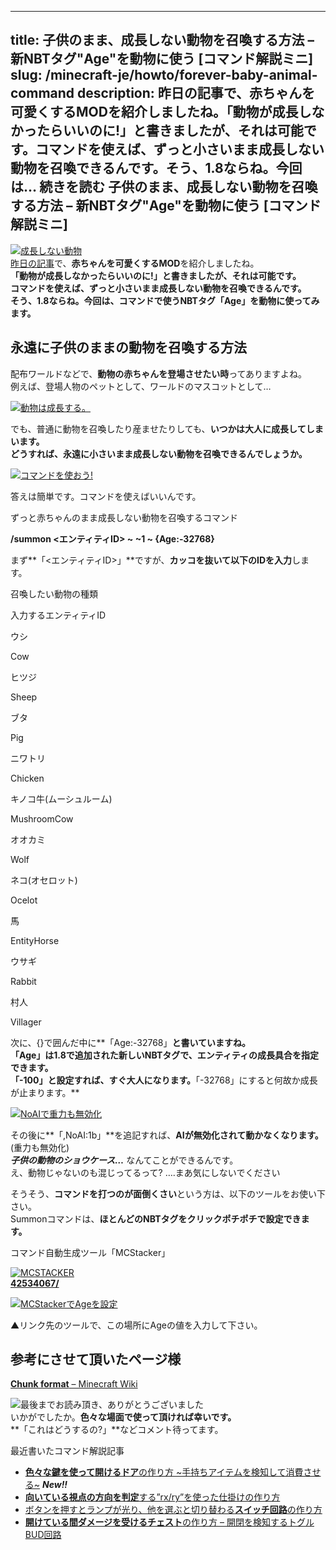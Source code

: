 
---
title: 子供のまま、成長しない動物を召喚する方法 – 新NBTタグ"Age"を動物に使う [コマンド解説ミニ]
slug: /minecraft-je/howto/forever-baby-animal-command
description: 昨日の記事で、赤ちゃんを可愛くするMODを紹介しましたね。「動物が成長しなかったらいいのに!」と書きましたが、それは可能です。コマンドを使えば、ずっと小さいまま成長しない動物を召喚できるんです。そう、1.8ならね。今回は… 続きを読む 子供のまま、成長しない動物を召喚する方法 – 新NBTタグ"Age"を動物に使う [コマンド解説ミニ]
---

[![成長しない動物](https://cdn-ak.f.st-hatena.com/images/fotolife/s/sasigume/20210208/20210208140708.png)](#5/5/55e737b4.png "成長しない動物")  
[昨日の記事](/45327048/ "【MOD紹介】ただでさえ可愛い赤ちゃんを、こんなにカワイク!「BabyAnimalsModelSwapper」[Minecraft]")で、**赤ちゃんを可愛くするMOD**を紹介しましたね。  
**「動物が成長しなかったらいいのに!」**と書きましたが、**それは可能です。**  
コマンドを使えば、**ずっと小さいまま成長しない動物**を召喚できるんです。  
そう、1.8ならね。今回は、コマンドで使う**NBTタグ「Age」を動物に使ってみます。**

## 永遠に子供のままの動物を召喚する方法

配布ワールドなどで、**動物の赤ちゃんを登場させたい時**ってありますよね。  
例えば、登場人物のペットとして、ワールドのマスコットとして…

[![動物は成長する。](https://cdn-ak.f.st-hatena.com/images/fotolife/s/sasigume/20210208/20210208175149.png)](#f/0/f0396da2.png "動物は成長する。")

でも、普通に動物を召喚したり産ませたりしても、**いつかは大人に成長してしまいます。**  
**どうすれば、永遠に小さいまま成長しない動物を召喚できるんでしょうか。**

[![コマンドを使おう!](https://cdn-ak.f.st-hatena.com/images/fotolife/s/sasigume/20210208/20210208160623.png)](#c/6/c672d3d6.png "コマンドを使おう!")

答えは簡単です。コマンドを使えばいいんです。

ずっと赤ちゃんのまま成長しない動物を召喚するコマンド

**/summon <エンティティID> ~ ~1 ~ {Age:-32768}**

まず**「<エンティティID>」**ですが、**カッコを抜いて以下のIDを入力**します。

召喚したい動物の種類

入力するエンティティID

ウシ

Cow

ヒツジ

Sheep

ブタ

Pig

ニワトリ

Chicken

キノコ牛(ムーシュルーム)

MushroomCow

オオカミ

Wolf

ネコ(オセロット)

Ocelot

馬

EntityHorse

ウサギ

Rabbit

村人

Villager

次に、{}で囲んだ中に**「Age:-32768」**と書いていますね。  
**「Age」は1.8で追加された新しいNBTタグで、エンティティの成長具合を指定できます。**  
「-100」と設定すれば、すぐ大人になります。**「-32768」にすると何故か成長が止まります。**

[![NoAIで重力も無効化](https://cdn-ak.f.st-hatena.com/images/fotolife/s/sasigume/20210208/20210208133202.png)](#2/f/2ff4ce23.png "NoAIで重力も無効化")

その後に**「,NoAI:1b」**を追記すれば、**AIが無効化されて動かなくなります。**(重力も無効化)  
_**子供の動物のショウケース…**_ なんてことができるんです。  
え、動物じゃないのも混じってるって? ….まあ気にしないでください

そうそう、**コマンドを打つのが面倒くさい**という方は、以下のツールをお使い下さい。  
Summonコマンドは、**ほとんどのNBTタグをクリックポチポチで設定できます。**

コマンド自動生成ツール「MCStacker」

[![MCSTACKER](https://cdn-ak.f.st-hatena.com/images/fotolife/s/sasigume/20210208/20210208135321.png)  
**42534067/**](/42534067/ "最強のコマンド生成ツール「MCStacker」の使い方")

[![MCStackerでAgeを設定](https://cdn-ak.f.st-hatena.com/images/fotolife/s/sasigume/20210208/20210208151136.jpg)](#9/1/91595744.jpg "MCStackerでAgeを設定")

▲リンク先のツールで、この場所にAgeの値を入力して下さい。

## 参考にさせて頂いたページ様

[**Chunk format** – Minecraft Wiki](http://minecraft.gamepedia.com/Chunk_format)

![最後までお読み頂き、ありがとうございました](https://cdn-ak.f.st-hatena.com/images/fotolife/s/sasigume/20210208/20210208083606.png)  
いかがでしたか。**色々な場面で使って頂ければ幸いです。**  
**「これはどうするの?」**などコメント待ってます。

最近書いたコマンド解説記事

*   [**色々な鍵を使って開けるドア**の作り方 ~手持ちアイテムを検知して消費させる~](/door-with-key-command/) _**New!!**_
*   [**向いている視点の方向を判定**する”rx/ry”を使った仕掛けの作り方](/44870887/)
*   [ボタンを押すとランプが光り、他を選ぶと切り替わる**スイッチ回路**の作り方](/44652899/)
*   [**開けている間ダメージを受けるチェスト**の作り方 – 開閉を検知するトグルBUD回路](/damage-chest/)
